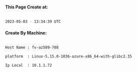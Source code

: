 
   
#### This Page Create at:

```bash

2023-05-03 - 13:34:39 UTC

```

#### Create By Machine:

```bash

Host Name : fv-az589-708

platform  : Linux-5.15.0-1036-azure-x86_64-with-glibc2.35

Ip Local  : 10.1.1.72

```

